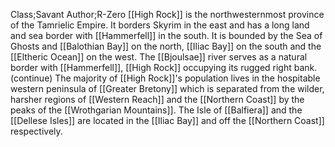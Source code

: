 Class;Savant Author;R-Zero
[[High Rock]] is the northwesternmost province of the Tamrielic Empire. It borders Skyrim in the east and has a long land and sea border with [[Hammerfell]] in the south. It is bounded by the Sea of Ghosts and [[Balothian Bay]] on the north, [[Iliac Bay]] on the south and the [[Eltheric Ocean]] on the west. The [[Bjoulsae]] river serves as a natural border with [[Hammerfell]], [[High Rock]] occupying its rugged right bank.
(continue)
The majority of [[High Rock]]'s population lives in the hospitable western peninsula of [[Greater Bretony]] which is separated from the wilder, harsher regions of [[Western Reach]] and the [[Northern Coast]] by the peaks of the [[Wrothgarian Mountains]].  The Isle of [[Balfiera]] and the [[Dellese Isles]] are located in the [[Iliac Bay]] and off the [[Northern Coast]] respectively.